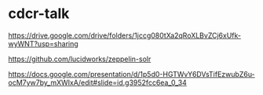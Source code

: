 # cdcr-talk

https://drive.google.com/drive/folders/1jccg080tXa2qRoXLBvZCj6xUfk-wyWNT?usp=sharing

https://github.com/lucidworks/zeppelin-solr

https://docs.google.com/presentation/d/1p5d0-HGTWvY6DVsTifEzwubZ6u-ocM7yw7by_mXWIxA/edit#slide=id.g3952fcc6ea_0_34
